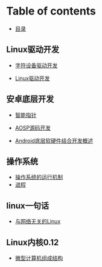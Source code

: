 <!--

 * @Author: cpu_code
 * @Date: 2020-07-11 14:40:09
 * @LastEditTime: 2020-07-12 20:48:58
 * @FilePath: \note\SUMMARY.md
 * @Gitee: https://gitee.com/cpu_code
 * @Github: https://github.com/CPU-Code
 * @CSDN: https://blog.csdn.net/qq_44226094
--> 

# Table of contents

* [目录](README.md)

## Linux驱动开发 <a id="linux_driver"></a>

* [字符设备驱动开发](linux_driver/character_device_driver.md)

* [Linux驱动开发](linux/linux_driver.md)

## 安卓底层开发 <a id="android_bottom"></a>

* [智能指针](android_bottom/smart_pointer.md)

* [AOSP源码开发](android_bottom/AOSP.md)

* [Android底层软硬件结合开发概述](android_bottom/summary.md)

## 操作系统 <a id="operating_system"></a>

* [操作系统的运行机制](operating_system/operat_mechanism.md)
* [进程](operating_system/process.md)

## linux一句话 <a id="linux_in_a_word"></a>

* [与网络无关的Linux](linux_in_a_word/network_indepen.md)

## Linux内核0.12 <a id="linux_kernel_0_12"></a>

* [微型计算机组成结构](linux_kernel_0_12/computer_composition.md)